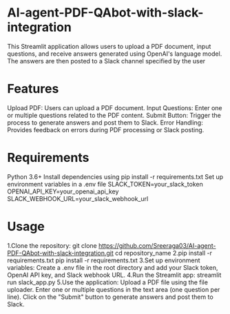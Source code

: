 # AI-agent-PDF-QAbot-with-slack-integration

This Streamlit application allows users to upload a PDF document, input questions, and receive answers generated using OpenAI's language model. The answers are then posted to a Slack channel specified by the user

# Features
Upload PDF: Users can upload a PDF document.
Input Questions: Enter one or multiple questions related to the PDF content.
Submit Button: Trigger the process to generate answers and post them to Slack.
Error Handling: Provides feedback on errors during PDF processing or Slack posting.

# Requirements

Python 3.6+
Install dependencies using pip install -r requirements.txt
Set up environment variables in a .env file
SLACK_TOKEN=your_slack_token
OPENAI_API_KEY=your_openai_api_key
SLACK_WEBHOOK_URL=your_slack_webhook_url

# Usage
1.Clone the repository:
git clone https://github.com/Sreeraga03/AI-agent-PDF-QAbot-with-slack-integration.git
cd repository_name
2.pip install -r requirements.txt
pip install -r requirements.txt
3.Set up environment variables:
Create a .env file in the root directory and add your Slack token, OpenAI API key, and Slack webhook URL.
4.Run the Streamlit app:
streamlit run slack_app.py
5.Use the application:
Upload a PDF file using the file uploader.
Enter one or multiple questions in the text area (one question per line).
Click on the "Submit" button to generate answers and post them to Slack.

